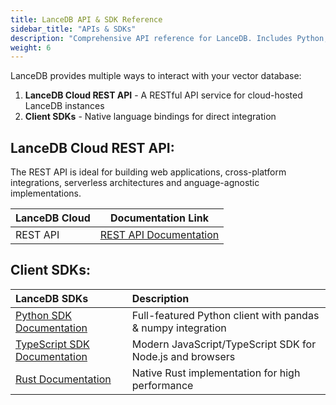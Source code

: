 ```yaml
---
title: LanceDB API & SDK Reference
sidebar_title: "APIs & SDKs"
description: "Comprehensive API reference for LanceDB. Includes Python, JavaScript, and Rust SDK documentation, with detailed examples and usage guidelines."
weight: 6
---
```


LanceDB provides multiple ways to interact with your vector database:

1. **LanceDB Cloud REST API** - A RESTful API service for cloud-hosted LanceDB instances
2. **Client SDKs** - Native language bindings for direct integration

## LanceDB Cloud REST API:

The REST API is ideal for building web applications, cross-platform integrations, serverless architectures and anguage-agnostic implementations. 

| LanceDB Cloud | Documentation Link |
|--------------|-------------------|
| REST API | [REST API Documentation](../api/cloud.html) |

## Client SDKs:

| LanceDB SDKs | Description |
|:--------------|:-------------|
| [Python SDK Documentation](../python/python.html) | Full-featured Python client with pandas & numpy integration |
| [TypeScript SDK Documentation](../js/globals.html) | Modern JavaScript/TypeScript SDK for Node.js and browsers |
| [Rust Documentation](https://docs.rs/lancedb/latest/lancedb/index.html) | Native Rust implementation for high performance |


